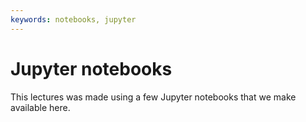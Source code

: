 ```yaml
---
keywords: notebooks, jupyter
---
```


# Jupyter notebooks

This lectures was made using a few Jupyter notebooks that we make available here. 